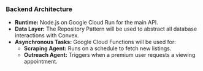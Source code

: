 ### **Backend Architecture**

* **Runtime:** Node.js on Google Cloud Run for the main API.  
* **Data Layer:** The Repository Pattern will be used to abstract all database interactions with Convex.  
* **Asynchronous Tasks:** Google Cloud Functions will be used for:  
  * **Scraping Agent:** Runs on a schedule to fetch new listings.  
  * **Outreach Agent:** Triggers when a premium user requests a viewing appointment.


